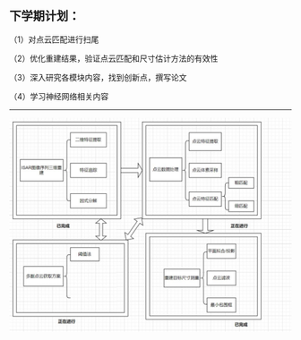 ## 下学期计划：

（1）对点云匹配进行扫尾

（2）优化重建结果，验证点云匹配和尺寸估计方法的有效性

（3）深入研究各模块内容，找到创新点，撰写论文

（4）学习神经网络相关内容

------

![1](./images/2023.02.09/1.jpg)
